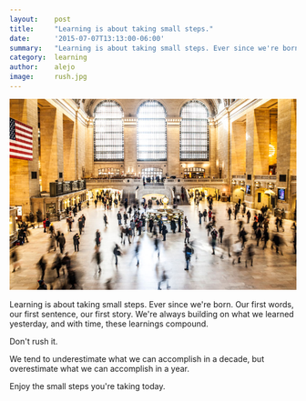 ```yaml
---
layout:    post
title:     "Learning is about taking small steps."
date:      '2015-07-07T13:13:00-06:00'
summary:   "Learning is about taking small steps. Ever since we're born. Our first steps, our first words. We're always building on what we learned yesterday, and with time, these learnings compound."
category:  learning
author:    alejo
image:     rush.jpg
---
```


![rush](/images/rush.jpg)

Learning is about taking small steps. Ever since we're born. Our first
words, our first sentence, our first story. We're always building on what we
learned yesterday, and with time, these learnings compound.

Don't rush it.

We tend to underestimate what we can accomplish in a decade, but overestimate
what we can accomplish in a year.

Enjoy the small steps you're taking today.
